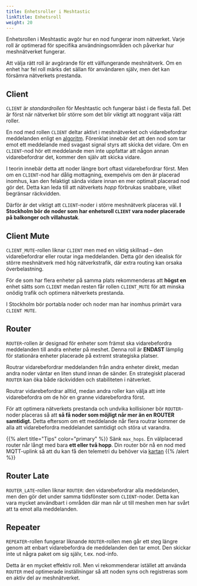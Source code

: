 ```yaml
---
title: Enhetsroller i Meshtastic
linkTitle: Enhetsroll
weight: 20
---
```

Enhetsrollen i Meshtastic avgör hur en nod fungerar inom nätverket. Varje roll är optimerad för specifika användningsområden och påverkar hur meshnätverket fungerar.

Att välja rätt roll är avgörande för ett välfungerande meshnätverk. Om en enhet har fel roll märks det sällan för användaren själv, men det kan försämra nätverkets prestanda.


## Client
`CLIENT` är _standardrollen_ för Meshtastic och fungerar bäst i de flesta fall. Det är först när nätverket blir större som det blir viktigt att noggrant välja rätt roller.

En nod med rollen `CLIENT` deltar aktivt i meshnätverket och vidarebefordrar meddelanden enligt en [algoritm](https://meshtastic.org/docs/overview/mesh-algo/). Förenklat innebär det att den nod som tar emot ett meddelande med svagast signal styrs att skicka det vidare. Om en `CLIENT`-nod hör ett meddelande men inte uppfattar att någon annan vidarebefordrar det, kommer den själv att skicka vidare.

I teorin innebär detta att noder längre bort oftast vidarebefordrar först. Men om en `CLIENT`-nod har dålig mottagning, exempelvis om den är placerad inomhus, kan den felaktigt sända vidare innan en mer optimalt placerad nod gör det. Detta kan leda till att nätverkets _hopp_ förbrukas snabbare, vilket begränsar räckvidden.

Därför är det viktigt att `CLIENT`-noder i större meshnätverk placeras väl. **I Stockholm bör de noder som har enhetsroll `CLIENT` vara noder placerade på balkonger och villahustak**.

## Client Mute
`CLIENT_MUTE`-rollen liknar `CLIENT` men med en viktig skillnad – den vidarebefordrar eller routar inga meddelanden. Detta gör den idealisk för större meshnätverk med hög nätverkstrafik, där extra routing kan orsaka överbelastning.

För de som har flera enheter på samma plats rekommenderas att **högst en** enhet sätts som `CLIENT` medan resten får rollen `CLIENT_MUTE` för att minska onödig trafik och optimera nätverkets prestanda.

I Stockholm bör portabla noder och noder man har inomhus primärt vara `CLIENT MUTE`.

## Router
`ROUTER`-rollen är designad för enheter som främst ska vidarebefordra meddelanden till andra enheter på meshet. Denna roll är **ENDAST** lämplig för stationära enheter placerade på extremt strategiska platser.

Routrar vidarebefordrar meddelanden från andra enheter direkt, medan andra noder väntar en liten stund innan de sänder. En strategiskt placerad `ROUTER` kan öka både räckvidden och stabiliteten i nätverket.

Routrar vidarebefordrar alltid, medan andra roller kan välja att inte vidarebefordra om de hör en granne vidarebefordra först.

För att optimera nätverkets prestanda och undvika kollisioner bör `ROUTER`-noder placeras så att **så få noder som möjligt når mer än en ROUTER samtidigt.** Detta eftersom om ett meddelande når flera routrar kommer de alla att vidarebefordra meddelandet samtidigt och störa ut varandra.

{{% alert title="Tips" color="primary" %}}
Sänk `max_hops`. En välplacerad router når långt med bara **ett eller två hopp**. Din router bör nå en nod med MQTT-uplink så att du kan få den telemetri du behöver via [kartan](https://meshtastic.liamcottle.net/)
{{% /alert %}}


## Router Late
`ROUTER_LATE`-rollen liknar `ROUTER`: den vidarebefordrar alla meddelanden, men den gör det under samma tidsfönster som `CLIENT`-noder. Detta kan vara mycket användbart i områden där man når ut till meshen men har svårt att ta emot alla meddelanden.

## Repeater
`REPEATER`-rollen fungerar liknande `ROUTER`-rollen men går ett steg längre genom att enbart vidarebefordra de meddelanden den tar emot. Den skickar inte ut några paket om sig själv, t.ex. nod-info.

Detta är en mycket effektiv roll. Men vi rekommenderar istället att använda `ROUTER` med optimerade inställningar så att noden syns och registreras som en aktiv del av meshnätverket.
